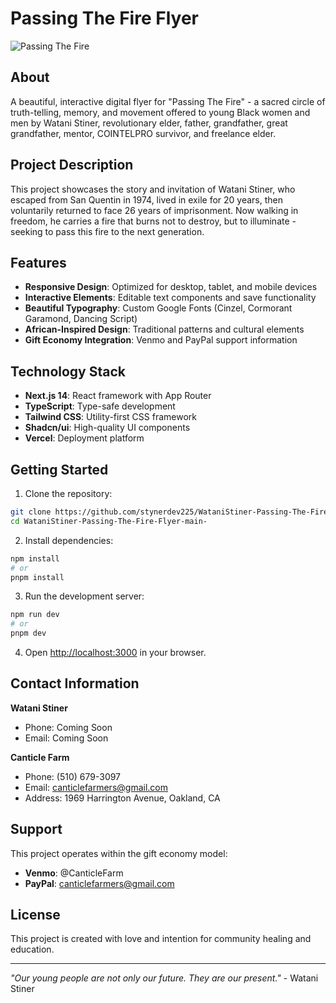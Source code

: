 # Passing The Fire Flyer

![Passing The Fire](https://pub-b36625a09e404435935ae0e838f9c35d.r2.dev/Thumbnail.png)

## About

A beautiful, interactive digital flyer for "Passing The Fire" - a sacred circle of truth-telling, memory, and movement offered to young Black women and men by Watani Stiner, revolutionary elder, father, grandfather, great grandfather, mentor, COINTELPRO survivor, and freelance elder.

## Project Description

This project showcases the story and invitation of Watani Stiner, who escaped from San Quentin in 1974, lived in exile for 20 years, then voluntarily returned to face 26 years of imprisonment. Now walking in freedom, he carries a fire that burns not to destroy, but to illuminate - seeking to pass this fire to the next generation.

## Features

- **Responsive Design**: Optimized for desktop, tablet, and mobile devices
- **Interactive Elements**: Editable text components and save functionality
- **Beautiful Typography**: Custom Google Fonts (Cinzel, Cormorant Garamond, Dancing Script)
- **African-Inspired Design**: Traditional patterns and cultural elements
- **Gift Economy Integration**: Venmo and PayPal support information

## Technology Stack

- **Next.js 14**: React framework with App Router
- **TypeScript**: Type-safe development
- **Tailwind CSS**: Utility-first CSS framework
- **Shadcn/ui**: High-quality UI components
- **Vercel**: Deployment platform

## Getting Started

1. Clone the repository:

```bash
git clone https://github.com/stynerdev225/WataniStiner-Passing-The-Fire-Flyer-main-.git
cd WataniStiner-Passing-The-Fire-Flyer-main-
```

2. Install dependencies:

```bash
npm install
# or
pnpm install
```

3. Run the development server:

```bash
npm run dev
# or
pnpm dev
```

4. Open [http://localhost:3000](http://localhost:3000) in your browser.

## Contact Information

**Watani Stiner**

- Phone: Coming Soon
- Email: Coming Soon

**Canticle Farm**

- Phone: (510) 679-3097
- Email: canticlefarmers@gmail.com
- Address: 1969 Harrington Avenue, Oakland, CA

## Support

This project operates within the gift economy model:

- **Venmo**: @CanticleFarm
- **PayPal**: canticlefarmers@gmail.com

## License

This project is created with love and intention for community healing and education.

---

_"Our young people are not only our future. They are our present."_ - Watani Stiner
